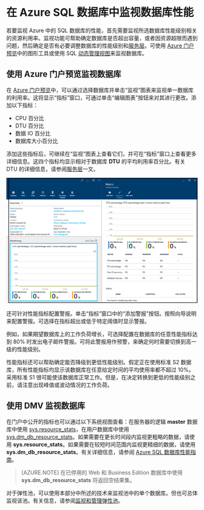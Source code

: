 <properties
    pageTitle="在 Azure SQL 数据库中监视数据库性能 | Azure"
    description="了解使用 Azure 工具和动态管理视图监视数据库时可用的选项。"
    keywords="数据库监视,云数据库性能"
    services="sql-database"
    documentationcenter=""
    author="CarlRabeler"
    manager="jhubbard"
    editor="" />
<tags
    ms.assetid="a2e47475-c955-4a8d-a65c-cbef9a6d9b9f"
    ms.service="sql-database"
    ms.custom="monitor and tune"
    ms.devlang="na"
    ms.topic="get-started-article"
    ms.tgt_pltfrm="na"
    ms.workload="data-management"
    ms.date="01/10/2017"
    wacn.date="01/25/2017"
    ms.author="carlrab" />

# 在 Azure SQL 数据库中监视数据库性能
若要监视 Azure 中的 SQL 数据库的性能，首先需要监视所选数据库性能级别相关的资源利用率。监视功能可帮助确定数据库是否超出容量，或者因资源超限而遇到问题，然后确定是否有必要调整数据库的性能级别和[服务层](/documentation/articles/sql-database-service-tiers/)。可使用 [Azure 门户预览](https://portal.azure.cn)中的图形工具或使用 SQL [动态管理视图](https://msdn.microsoft.com/zh-cn/library/ms188754.aspx)来监视数据库。

## 使用 Azure 门户预览监视数据库

在 [Azure 门户预览](https://portal.azure.cn)中，可以通过选择数据库并单击“监视”图表来监视单一数据库的利用率。这将显示“指标”窗口，可通过单击“编辑图表”按钮来对其进行更改。添加以下指标：

- CPU 百分比
- DTU 百分比
- 数据 IO 百分比
- 数据库大小百分比

添加这些指标后，可继续在“监视”图表上查看它们，并可在“指标”窗口上查看更多详细信息。这四个指标均显示相对于数据库 **DTU** 的平均利用率百分比。有关 DTU 的详细信息，请参阅[服务层](/documentation/articles/sql-database-service-tiers/)一文。

![在服务层监视数据库性能。](./media/sql-database-service-tiers/sqldb_service_tier_monitoring.png)

还可针对性能指标配置警报。单击“指标”窗口中的“添加警报”按钮。按照向导说明来配置警报。可选择在指标超出或低于特定阈值时显示警报。

例如，如果期望数据库上的工作负荷增长，可选择配置在数据库的任意性能指标达到 80% 时发出电子邮件警报。可将此警报用作预警，来确定何时需要切换到高一级的性能级别。

性能指标还可以帮助确定能否降级到更低性能级别。假定正在使用标准 S2 数据库，所有性能指标均显示该数据库在任意给定时间的平均使用率都不超过 10%。采用标准 S1 很可能使该数据库正常工作。但是，在决定转换到更低的性能级别之前，请注意出现峰值或波动情况的工作负荷。

## 使用 DMV 监视数据库
在门户中公开的指标也可以通过以下系统视图查看：在服务器的逻辑 **master** 数据库中使用 [sys.resource\_stats](https://msdn.microsoft.com/zh-cn/library/dn269979.aspx)，在用户数据库中使用 [sys.dm\_db\_resource\_stats](https://msdn.microsoft.com/zh-cn/library/dn800981.aspx)。如果需要在更长时间段内监视更粗略的数据，请使用 **sys.resource\_stats**。如果需要在较短时间范围内监视更精细的数据，请使用 **sys.dm\_db\_resource\_stats**。有关详细信息，请参阅 [Azure SQL 数据库性能指南](/documentation/articles/sql-database-performance-guidance/#monitor-resource-use)。

>[AZURE.NOTE] 在已停用的 Web 和 Business Edition 数据库中使用 **sys.dm\_db\_resource\_stats** 将返回空结果集。

对于弹性池，可以使用本部分中所述的技术来监视池中的单个数据库。但也可总体监视该池。有关信息，请参阅[监视和管理弹性池](/documentation/articles/sql-database-elastic-pool-manage-portal/)。

<!---HONumber=Mooncake_0120_2017-->
<!--Update_Description: wording update-->